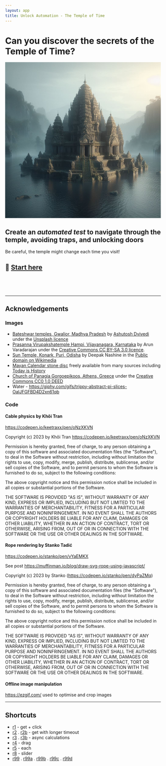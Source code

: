 ```yaml
---
layout: app
title: Unlock Automation - The Temple of Time
---
```


# Can you discover the secrets of the Temple of Time?

![Ancient temple in the middle of a lake](img/intro.jpg)

## Create an _automated test_ to navigate through the temple, avoiding traps, and unlocking doors

Be careful, the temple might change each time you visit!

## :flashlight: [Start here](r1.html)

&nbsp;
&nbsp;
&nbsp;
&nbsp;

&nbsp;
&nbsp;
&nbsp;
&nbsp;

____

## Acknowledgements

### Images

- [Bateshwar temples, Gwalior, Madhya Pradesh](https://unsplash.com/photos/BZQslOwhW2I?utm_source=unsplash&utm_medium=referral&utm_content=creditCopyText) by [Ashutosh Dvivedi](https://unsplash.com/@old_wolf?utm_source=unsplash&utm_medium=referral&utm_content=creditCopyText)
      under the [Unsplash licence](https://unsplash.com/license)
- [Prasanna Virupakshatemple  Hampi, Vijayanagara, Karnataka](https://commons.wikimedia.org/wiki/Category:Large_Underground_Temple#/media/File:Underground_Siva_Temple.JPG) by Arun Varadarajan under the [Creative Commons CC BY-SA 3.0 licence](https://commons.wikimedia.org/wiki/File:Underground_Siva_Temple.JPG).
- [Sun Temple, Konark, Puri, Odisha](https://commons.wikimedia.org/wiki/File:Sun_Temple_Konark.jpg) by Deepak Nashine in the [Public domain on Wikimedia](https://commons.wikimedia.org/wiki/File:Sun_Temple_Konark.jpg)
- [Mayan Calendar stone disc](https://todayinhistorydotblog.files.wordpress.com/2018/12/MayanCalendar.gif) freely available from many sources including [Today is History](https://todayinhistory.blog/2018/12/21/december-21-2012-apocalypse-postponed/)
- [Church of Panagia Gorgoepikoos, Athens, Greece](https://pxhere.com/en/photo/387974) under the [Creative Commons CC0 1.0 DEED](https://creativecommons.org/publicdomain/zero/1.0/)
- Water - https://giphy.com/gifs/trippy-abstract-pi-slices-OalJFGFBD4D2xn61qb

### Code

#### Cable physics by Khôi Tran

https://codepen.io/keetraxx/pen/oNzXKVN

Copyright (c) 2023 by Khôi Tran https://codepen.io/keetraxx/pen/oNzXKVN

Permission is hereby granted, free of charge, to any person obtaining a copy of this software and associated documentation files (the "Software"), to deal in the Software without restriction, including without limitation the rights to use, copy, modify, merge, publish, distribute, sublicense, and/or sell copies of the Software, and to permit persons to whom the Software is furnished to do so, subject to the following conditions:

The above copyright notice and this permission notice shall be included in all copies or substantial portions of the Software.

THE SOFTWARE IS PROVIDED "AS IS", WITHOUT WARRANTY OF ANY KIND, EXPRESS OR IMPLIED, INCLUDING BUT NOT LIMITED TO THE WARRANTIES OF MERCHANTABILITY, FITNESS FOR A PARTICULAR PURPOSE AND NONINFRINGEMENT. IN NO EVENT SHALL THE AUTHORS OR COPYRIGHT HOLDERS BE LIABLE FOR ANY CLAIM, DAMAGES OR OTHER LIABILITY, WHETHER IN AN ACTION OF CONTRACT, TORT OR OTHERWISE, ARISING FROM, OUT OF OR IN CONNECTION WITH THE SOFTWARE OR THE USE OR OTHER DEALINGS IN THE SOFTWARE.

#### Rope rendering by Stanko Tadić

https://codepen.io/stanko/pen/vYaEMKX

See post https://muffinman.io/blog/draw-svg-rope-using-javascript/

Copyright (c) 2023 by Stanko (https://codepen.io/stanko/pen/dyPaZMq)

Permission is hereby granted, free of charge, to any person obtaining a copy of this software and associated documentation files (the "Software"), to deal in the Software without restriction, including without limitation the rights to use, copy, modify, merge, publish, distribute, sublicense, and/or sell copies of the Software, and to permit persons to whom the Software is furnished to do so, subject to the following conditions:

The above copyright notice and this permission notice shall be included in all copies or substantial portions of the Software.

THE SOFTWARE IS PROVIDED "AS IS", WITHOUT WARRANTY OF ANY KIND, EXPRESS OR IMPLIED, INCLUDING BUT NOT LIMITED TO THE WARRANTIES OF MERCHANTABILITY, FITNESS FOR A PARTICULAR PURPOSE AND NONINFRINGEMENT. IN NO EVENT SHALL THE AUTHORS OR COPYRIGHT HOLDERS BE LIABLE FOR ANY CLAIM, DAMAGES OR OTHER LIABILITY, WHETHER IN AN ACTION OF CONTRACT, TORT OR OTHERWISE, ARISING FROM, OUT OF OR IN CONNECTION WITH THE SOFTWARE OR THE USE OR OTHER DEALINGS IN THE SOFTWARE.

#### Offline image manipulation

https://ezgif.com/ used to optimise and crop images

____

## Shortcuts

- [r1](r1.html) - get + click
- [r2](r2.html) . [r2b](r2b.html) - get with longer timeout
- [r3](r3.html) . [r3b](r3b.html) - async calculations
- [r4](r4.html) - drag
- [r5](r5.html) - each
- [r8](r8.html) - slider
- [r99](r99.html) . [r99a](r99a.html) . [r99b](r99b.html) . [r99c](r99c.html) . [r99d](r99d.html)
